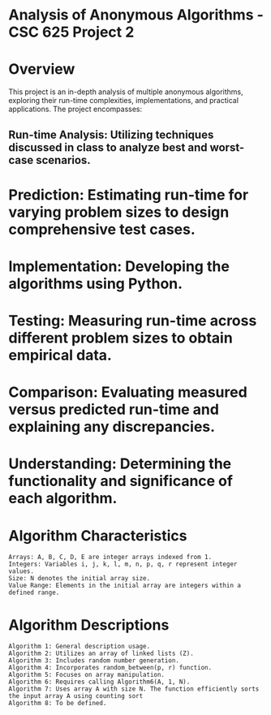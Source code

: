 # Analysis of Anonymous Algorithms - CSC 625 Project 2
# Overview
This project is an in-depth analysis of multiple anonymous algorithms, exploring their run-time complexities, implementations, and practical applications. The project encompasses:

   ## Run-time Analysis: Utilizing techniques discussed in class to analyze best and worst-case scenarios.
   # Prediction: Estimating run-time for varying problem sizes to design comprehensive test cases.
   # Implementation: Developing the algorithms using Python.
   # Testing: Measuring run-time across different problem sizes to obtain empirical data.
   # Comparison: Evaluating measured versus predicted run-time and explaining any discrepancies.
   # Understanding: Determining the functionality and significance of each algorithm.

# Algorithm Characteristics

    Arrays: A, B, C, D, E are integer arrays indexed from 1.
    Integers: Variables i, j, k, l, m, n, p, q, r represent integer values.
    Size: N denotes the initial array size.
    Value Range: Elements in the initial array are integers within a defined range.

# Algorithm Descriptions

    Algorithm 1: General description usage.
    Algorithm 2: Utilizes an array of linked lists (Z).
    Algorithm 3: Includes random number generation.
    Algorithm 4: Incorporates random_between(p, r) function.
    Algorithm 5: Focuses on array manipulation.
    Algorithm 6: Requires calling Algorithm6(A, 1, N).
    Algorithm 7: Uses array A with size N. The function efficiently sorts the input array A using counting sort
    Algorithm 8: To be defined.
